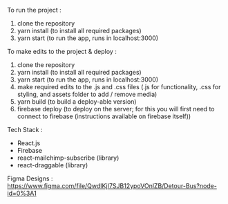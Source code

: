 To run the project :
1. clone the repository
2. yarn install (to install all required packages)
3. yarn start (to run the app, runs in localhost:3000)


To make edits to the project & deploy :
1. clone the repository
2. yarn install (to install all required packages)
3. yarn start (to run the app, runs in localhost:3000)
4. make required edits to the .js and .css files (.js for functionality, .css for styling, and assets folder to add / remove media)
5. yarn build (to build a deploy-able version)
6. firebase deploy (to deploy on the server; for this you will first need to connect to firebase (instructions available on firebase itself))


Tech Stack :
- React.js
- Firebase
- react-mailchimp-subscribe (library)
- react-draggable (library)

Figma Designs :
https://www.figma.com/file/QwdIKjI7SJB12ypoVOnlZB/Detour-Bus?node-id=0%3A1
